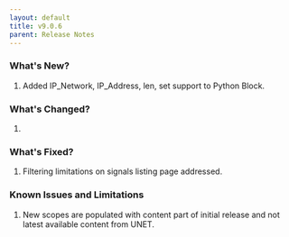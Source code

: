 ```yaml
---
layout: default
title: v9.0.6
parent: Release Notes
---
```


### What's New?
1. Added IP_Network, IP_Address, len, set support to Python Block.

### What's Changed?
1. 

### What's Fixed?
1. Filtering limitations on signals listing page addressed.

### Known Issues and Limitations
1. New scopes are populated with content part of initial release and not latest available content from UNET.
